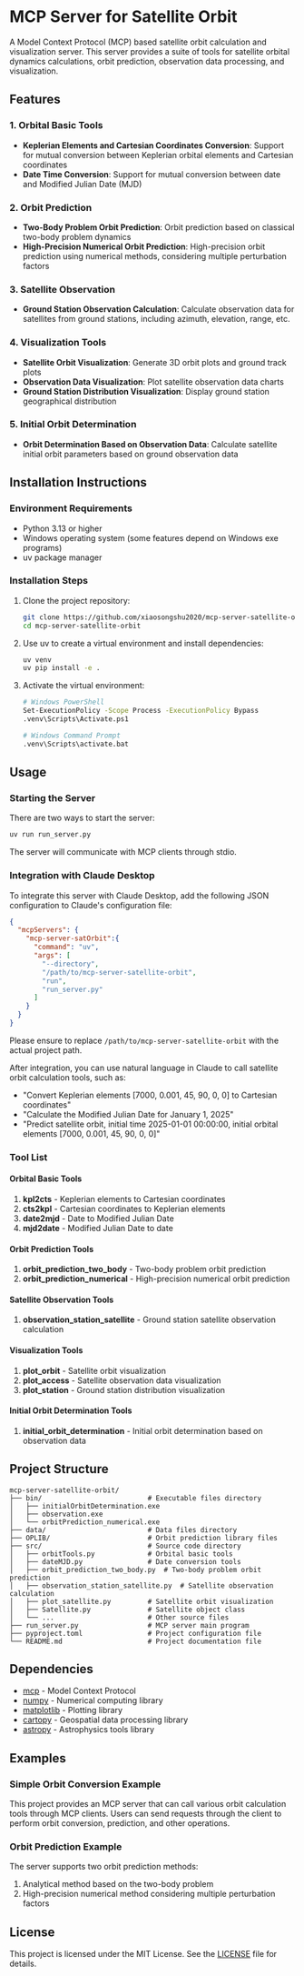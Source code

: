 # MCP Server for Satellite Orbit

A Model Context Protocol (MCP) based satellite orbit calculation and visualization server. This server provides a suite of tools for satellite orbital dynamics calculations, orbit prediction, observation data processing, and visualization.

## Features

### 1. Orbital Basic Tools
- **Keplerian Elements and Cartesian Coordinates Conversion**: Support for mutual conversion between Keplerian orbital elements and Cartesian coordinates
- **Date Time Conversion**: Support for mutual conversion between date and Modified Julian Date (MJD)

### 2. Orbit Prediction
- **Two-Body Problem Orbit Prediction**: Orbit prediction based on classical two-body problem dynamics
- **High-Precision Numerical Orbit Prediction**: High-precision orbit prediction using numerical methods, considering multiple perturbation factors

### 3. Satellite Observation
- **Ground Station Observation Calculation**: Calculate observation data for satellites from ground stations, including azimuth, elevation, range, etc.

### 4. Visualization Tools
- **Satellite Orbit Visualization**: Generate 3D orbit plots and ground track plots
- **Observation Data Visualization**: Plot satellite observation data charts
- **Ground Station Distribution Visualization**: Display ground station geographical distribution

### 5. Initial Orbit Determination
- **Orbit Determination Based on Observation Data**: Calculate satellite initial orbit parameters based on ground observation data

## Installation Instructions

### Environment Requirements
- Python 3.13 or higher
- Windows operating system (some features depend on Windows exe programs)
- uv package manager

### Installation Steps

1. Clone the project repository:
   ```bash
   git clone https://github.com/xiaosongshu2020/mcp-server-satellite-orbit.git
   cd mcp-server-satellite-orbit
   ```

2. Use uv to create a virtual environment and install dependencies:
   ```bash
   uv venv
   uv pip install -e .
   ```

3. Activate the virtual environment:
   ```bash
   # Windows PowerShell
   Set-ExecutionPolicy -Scope Process -ExecutionPolicy Bypass
   .venv\Scripts\Activate.ps1
   
   # Windows Command Prompt
   .venv\Scripts\activate.bat
   ```

## Usage

### Starting the Server

There are two ways to start the server:

   ```bash
   uv run run_server.py
   ```

The server will communicate with MCP clients through stdio.

### Integration with Claude Desktop

To integrate this server with Claude Desktop, add the following JSON configuration to Claude's configuration file:

```json
{
  "mcpServers": {
    "mcp-server-satOrbit":{
      "command": "uv",
      "args": [
        "--directory",
        "/path/to/mcp-server-satellite-orbit",
        "run",
        "run_server.py"
      ]
    }
  }
}
```

Please ensure to replace `/path/to/mcp-server-satellite-orbit` with the actual project path.

After integration, you can use natural language in Claude to call satellite orbit calculation tools, such as:
- "Convert Keplerian elements [7000, 0.001, 45, 90, 0, 0] to Cartesian coordinates"
- "Calculate the Modified Julian Date for January 1, 2025"
- "Predict satellite orbit, initial time 2025-01-01 00:00:00, initial orbital elements [7000, 0.001, 45, 90, 0, 0]"

### Tool List

#### Orbital Basic Tools

1. **kpl2cts** - Keplerian elements to Cartesian coordinates
2. **cts2kpl** - Cartesian coordinates to Keplerian elements
3. **date2mjd** - Date to Modified Julian Date
4. **mjd2date** - Modified Julian Date to date

#### Orbit Prediction Tools

1. **orbit_prediction_two_body** - Two-body problem orbit prediction
2. **orbit_prediction_numerical** - High-precision numerical orbit prediction

#### Satellite Observation Tools

1. **observation_station_satellite** - Ground station satellite observation calculation

#### Visualization Tools

1. **plot_orbit** - Satellite orbit visualization
2. **plot_access** - Satellite observation data visualization
3. **plot_station** - Ground station distribution visualization

#### Initial Orbit Determination Tools

1. **initial_orbit_determination** - Initial orbit determination based on observation data

## Project Structure

```
mcp-server-satellite-orbit/
├── bin/                          # Executable files directory
│   ├── initialOrbitDetermination.exe
│   ├── observation.exe
│   └── orbitPrediction_numerical.exe
├── data/                         # Data files directory
├── OPLIB/                        # Orbit prediction library files
├── src/                          # Source code directory
│   ├── orbitTools.py             # Orbital basic tools
│   ├── dateMJD.py                # Date conversion tools
│   ├── orbit_prediction_two_body.py  # Two-body problem orbit prediction
│   ├── observation_station_satellite.py  # Satellite observation calculation
│   ├── plot_satellite.py         # Satellite orbit visualization
│   ├── Satellite.py              # Satellite object class
│   └── ...                       # Other source files
├── run_server.py                 # MCP server main program
├── pyproject.toml                # Project configuration file
└── README.md                     # Project documentation file
```

## Dependencies

- [mcp](https://github.com/modelcontextprotocol/specification) - Model Context Protocol
- [numpy](https://numpy.org/) - Numerical computing library
- [matplotlib](https://matplotlib.org/) - Plotting library
- [cartopy](https://scitools.org.uk/cartopy/docs/latest/) - Geospatial data processing library
- [astropy](https://www.astropy.org/) - Astrophysics tools library

## Examples

### Simple Orbit Conversion Example

This project provides an MCP server that can call various orbit calculation tools through MCP clients. Users can send requests through the client to perform orbit conversion, prediction, and other operations.

### Orbit Prediction Example

The server supports two orbit prediction methods:
1. Analytical method based on the two-body problem
2. High-precision numerical method considering multiple perturbation factors

## License

This project is licensed under the MIT License. See the [LICENSE](LICENSE) file for details.
